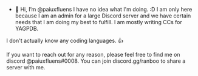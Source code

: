 - 👋 Hi, I’m @paiuxfluens
I have no idea what I'm doing. :D I am only here because I am an admin for a large Discord server and we have certain needs that I am doing my best to fulfill.
I am mostly writing CCs for YAGPDB. 

I don't actually know any coding languages. :thumbsup: 

If you want to reach out for any reason, please feel free to find me on discord @paiuxfluens#0008. 
You can join discord.gg/ranboo to share a server with me. 

<!---
paiuxfluens/paiuxfluens is a ✨ special ✨ repository because its `README.md` (this file) appears on your GitHub profile.
You can click the Preview link to take a look at your changes.
--->
